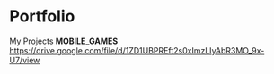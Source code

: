 # Portfolio
My Projects
**MOBILE_GAMES**
https://drive.google.com/file/d/1ZD1UBPREft2s0xImzLIyAbR3MO_9x-U7/view
